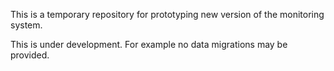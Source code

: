 This is a temporary repository for prototyping new version of the monitoring system.

This is under development. For example no data migrations may be provided.
